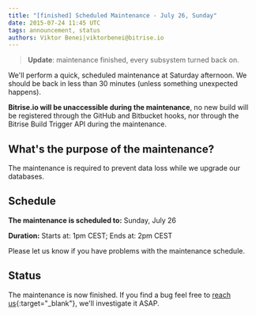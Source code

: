```yaml
---
title: "[finished] Scheduled Maintenance - July 26, Sunday"
date: 2015-07-24 11:45 UTC
tags: announcement, status
authors: Viktor Benei|viktorbenei@bitrise.io
---
```


> **Update**: maintenance finished, every subsystem turned back on.

We'll perform a quick, scheduled maintenance at Saturday afternoon.
We should be back in less than 30 minutes (unless something unexpected
happens).

**Bitrise.io will be unaccessible during the maintenance**,
no new build will be registered through the GitHub and Bitbucket hooks,
nor through the Bitrise Build Trigger API during the maintenance.


## What's the purpose of the maintenance?

The maintenance is required to prevent data loss
while we upgrade our databases.


## Schedule

**The maintenance is scheduled to:**
Sunday, July 26

**Duration:**
Starts at: 1pm CEST; Ends at: 2pm CEST

Please let us know if you have problems with the maintenance schedule.


## Status

The maintenance is now finished.
If you find a bug feel free to [reach us](https://www.bitrise.io/contact){:target="_blank"}, we'll investigate it ASAP.
